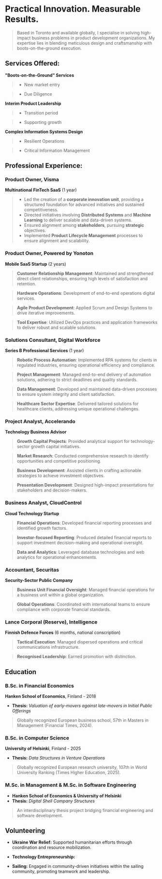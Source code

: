 # Practical Innovation. Measurable Results. 
> Based in Toronto and available globally, I specialise in solving high-impact business problems in product development organizations. My expertise lies in blending meticulous design and craftsmanship with boots-on-the-ground execution.

## Services Offered:
**"Boots-on-the-Ground" Services**
> - New market entry

> - Due Diligence

**Interim Product Leadership**
>  - Transition period

>  - Supporting growth

**Complex Information Systems Design**
>  - Resilient Operations

>  - Critical Information Management


## Professional Experience:


### Product Owner, Visma  
**Multinational FinTech SaaS** (1 year) 

>   - Led the creation of a **corporate innovation unit**, providing a structured foundation for advanced initiatives and sustained competitiveness.
>   - Directed initiatives involving **Distributed Systems** and **Machine Learning** to deliver scalable and data-driven systems.
>   - Ensured alignment among **stakeholders**, pursuing **strategic** objectives.
>   - Implemented **Product Lifecycle Management** processes to ensure alignment and scalability.



### Product Owner, Powered by Yonoton
**Mobile SaaS Startup** (2 years)  

> **Customer Relationship Management**: Maintained and strengthened direct client relationships, ensuring high levels of satisfaction and retention.  

> **Hardware Operations**: Development of end-to-end operations digital services.  
  
> **Agile Product Development**: Applied Scrum and Design Systems to drive iterative improvements.  

> **Tool Expertise**: Utilized DevOps practices and application frameworks to deliver robust and scalable solutions.



### Solutions Consultant, Digital Workforce  
**Series B Professional Services** (1 year)

> **Robotic Process Automation**: Implemented RPA systems for clients in regulated industries, ensuring operational efficiency and compliance.
  
> **Project Management**: Managed end-to-end delivery of automation solutions, adhering to strict deadlines and quality standards.  

> **Data Management**: Developed and maintained data-driven processes to ensure system integrity and client satisfaction.  

> **Healthcare Sector Expertise**: Delivered tailored solutions for healthcare clients, addressing unique operational challenges.



### Project Analyst, Accelerando  
**Technology Business Advisor**  

> **Growth Capital Projects**: Provided analytical support for technology-sector growth capital initiatives.

> **Market Research**: Conducted comprehensive research to identify opportunities and competitive positioning.  

> **Business Development**: Assisted clients in crafting actionable strategies to achieve investment objectives.  

> **Presentation Development**: Designed high-impact presentations for stakeholders and decision-makers.



### Business Analyst, CloudControl  
**Cloud Technology Startup**  

> **Financial Operations**: Developed financial reporting processes and identified growth factors.  

> **Investor-focused Reporting**: Produced detailed financial reports to support investment decision-making and operational oversight.  

> **Data and Analytics**: Leveraged database technologies and web analytics for operational enhancements.  



### Accountant, Securitas  
**Security-Sector Public Company**

> **Business Unit Financial Oversight**: Managed financial operations for a business unit within a global organization.  

> **Global Operations**: Coordinated with international teams to ensure compliance with corporate financial standards.  



### Lance Corporal (Reserve), Intelligence  
**Finnish Defence Forces** (6 months, national conscription) 

> **Tactical Execution**: Managed dispersed operations and critical communications infrastructure.
 
> **Recognised Leadership**: Earned promotion with distinction.



## Education


### B.Sc. in Financial Economics
**Hanken School of Economics**, Finland - 2018
- **Thesis:** *Valuation of early-movers against late-movers in Initial Public Offerings*

> Globally recognized European business school, 57th in Masters in Management (Financial Times, 2024).


### B.Sc. in Computer Science
**University of Helsinki**, Finland - 2025
- **Thesis:**  *Data Structures in Venture Operations*

> Globally recognized European research university, 107th in World University Ranking (Times Higher Education, 2025).    


### M.Sc. in Management & M.Sc. in Software Engineering  
- **Hanken School of Economics & University of Helsinki**
- **Thesis:** *Digital Shell Company Structures*

> An interdisciplinary thesis project bridging financial engineering and software development.


## Volunteering  

- **Ukraine War Relief:** Supported humanitarian efforts through coordination and resource mobilization.
 
- **Technology Entrepreneurship:** 

- **Sailing:** Engaged in community-driven initiatives within the sailing community, promoting teamwork and leadership.  
